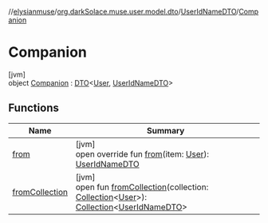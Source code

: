 //[elysianmuse](../../../../index.md)/[org.darkSolace.muse.user.model.dto](../../index.md)/[UserIdNameDTO](../index.md)/[Companion](index.md)

# Companion

[jvm]\
object [Companion](index.md) : [DTO](../../../org.darkSolace.muse/-d-t-o/index.md)&lt;[User](../../../org.darkSolace.muse.user.model/-user/index.md), [UserIdNameDTO](../index.md)&gt;

## Functions

| Name | Summary |
|---|---|
| [from](from.md) | [jvm]<br>open override fun [from](from.md)(item: [User](../../../org.darkSolace.muse.user.model/-user/index.md)): [UserIdNameDTO](../index.md) |
| [fromCollection](index.md#-1924476911%2FFunctions%2F-1216412040) | [jvm]<br>open fun [fromCollection](index.md#-1924476911%2FFunctions%2F-1216412040)(collection: [Collection](https://kotlinlang.org/api/latest/jvm/stdlib/kotlin.collections/-collection/index.html)&lt;[User](../../../org.darkSolace.muse.user.model/-user/index.md)&gt;): [Collection](https://kotlinlang.org/api/latest/jvm/stdlib/kotlin.collections/-collection/index.html)&lt;[UserIdNameDTO](../index.md)&gt; |
